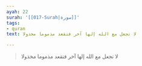 ```yaml
---
ayah: 22
surah: '[[017-Surah|سورة]]'
tags:
- quran
text: لا تجعل مع الله إلها آخر فتقعد مذموما مخذولا

---
```

> لا تجعل مع الله إلها آخر فتقعد مذموما مخذولا
